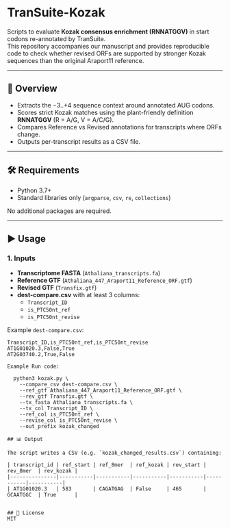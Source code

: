 # TranSuite-Kozak

Scripts to evaluate **Kozak consensus enrichment (RNNATGGV)** in start codons re-annotated by TranSuite.  
This repository accompanies our manuscript and provides reproducible code to check whether revised ORFs are supported by stronger Kozak sequences than the original Araport11 reference.

---

## 📖 Overview
- Extracts the −3..+4 sequence context around annotated AUG codons.  
- Scores strict Kozak matches using the plant-friendly definition **RNNATGGV** (R = A/G, V = A/C/G).  
- Compares Reference vs Revised annotations for transcripts where ORFs change.  
- Outputs per-transcript results as a CSV file.

---

## 🛠 Requirements
- Python 3.7+  
- Standard libraries only (`argparse`, `csv`, `re`, `collections`)  

No additional packages are required.

---

## ▶️ Usage

### 1. Inputs
- **Transcriptome FASTA** (`Athaliana_transcripts.fa`)  
- **Reference GTF** (`Athaliana_447_Araport11_Reference_ORF.gtf`)  
- **Revised GTF** (`Transfix.gtf`)  
- **dest-compare.csv** with at least 3 columns:
  - `Transcript_ID`
  - `is_PTC50nt_ref`
  - `is_PTC50nt_revise`

Example `dest-compare.csv`:
```csv
Transcript_ID,is_PTC50nt_ref,is_PTC50nt_revise
AT1G01020.3,False,True
AT2G03740.2,True,False

Example Run code:

  python3 kozak.py \
    --compare_csv dest-compare.csv \
    --ref_gtf Athaliana_447_Araport11_Reference_ORF.gtf \
    --rev_gtf Transfix.gtf \
    --tx_fasta Athaliana_transcripts.fa \
    --tx_col Transcript_ID \
    --ref_col is_PTC50nt_ref \
    --revise_col is_PTC50nt_revise \
    --out_prefix kozak_changed

## 📊 Output

The script writes a CSV (e.g. `kozak_changed_results.csv`) containing:

| transcript_id | ref_start | ref_8mer  | ref_kozak | rev_start | rev_8mer  | rev_kozak |
|---------------|-----------|-----------|-----------|-----------|-----------|-----------|
| AT1G01020.3   | 583       | CAGATGAG  | False     | 465       | GCAATGGC  | True      |


## 📜 License
MIT 



